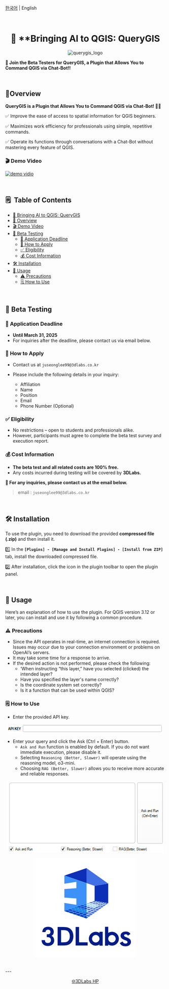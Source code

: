 
[한국어](README.md) | English

<br>


<h1 align="center">
 👋 **Bringing AI to QGIS: <b>QueryGIS</b>
</h1>


<p align="center">
    <img src="./asset/querygis_logo.png" alt="querygis_logo">
</p>



<aside>

**📢 Join the Beta Testers for QueryGIS, a Plugin that Allows You to Command QGIS via Chat-Bot‼️**

<br>

</aside>

## 💁Overview

**QueryGIS is a Plugin that Allows You to Command QGIS via Chat-Bot! 🤖**🙌

✅ Improve the ease of access to spatial information for QGIS beginners.

✅ Maximizes work efficiency for professionals using simple, repetitive commands.

✅ Operate its functions through conversations with a Chat-Bot without mastering every feature of QGIS.

### **🎬 Demo Video**

[![demo vidio](https://www.youtube.com/embed/x31T7725Njs/0.jpg)](https://www.youtube.com/embed/x31T7725Njs)


<br>


## 🗒️  **Table of Contents**

- [👋 Bringing AI to QGIS: QueryGIS](#-bringing-ai-to-qgis-querygis)
- [💁 Overview](#-overview)
- [🎬 Demo Video](#-demo-video)
- [📢 Beta Testing](#-beta-testing)
  - [📅 Application Deadline](#-application-deadline)
  - [📩 How to Apply](#-how-to-apply)
  - [✅ Eligibility](#-eligibility)
  - [💰 Cost Information](#-cost-information)
- [🛠️ Installation](#-installation)
- [🚀 Usage](#-usage)
  - [⚠️ Precautions](#-precautions)
  - [🗒️ How to Use](#-how-to-use)

<br>


## 📢 Beta Testing


### 📅 **Application Deadline**

- **Until March 31, 2025**
- For inquiries after the deadline, please contact us via email below.

### 📩 **How to Apply**

- Contact us at `juseonglee99@3dlabs.co.kr`
- Please include the following details in your inquiry:
    
    - Affiliation
    - Name
    - Position
    - Email 
    - Phone Number (Optional)


### ✅ **Eligibility**

- No restrictions – open to students and professionals alike.
- However, participants must agree to complete the beta test survey and execution report.

### 💰 **Cost Information**

- **The beta test and all related costs are 100% free.**
- Any costs incurred during testing will be covered by **3DLabs.**

**📢 For any inquiries, please contact us at the email below.**

> email : `juseonglee99@3dlabs.co.kr`
> 

<br>


## 🛠️ Installation


To use the plugin, you need to download the provided **compressed file (.zip)** and then install it.

1️⃣ In the **`[Plugins] - [Manage and Install Plugins] - [Install from ZIP]`** tab, install the downloaded compressed file.

2️⃣ After installation, click the icon in the plugin toolbar to open the plugin panel.

<br>


## 🚀 Usage


Here’s an explanation of how to use the plugin. For QGIS version 3.12 or later, you can install and use it by following a common procedure.

### ⚠️ Precautions

- Since the API operates in real-time, an internet connection is required. Issues may occur due to your connection environment or problems on OpenAI’s servers.
- It may take some time for a response to arrive.
- If the desired action is not performed, please check the following:
    - ‘When instructing “this layer,” have you selected (clicked) the intended layer?
    - Have you specified the layer's name correctly?
    - Is the coordinate system set correctly?
    - Is it a function that can be used within QGIS?

### 🗒️ How to Use

- Enter the provided API key.

<p align="center">
    <img src="./assets/UI_1.png" alt="UI_1">
</p>

- Enter your query and click the Ask (Ctrl + Enter) button.
    - `Ask and Run` function is enabled by default. If you do not want immediate execution, please disable it.
    - Selecting `Reasoning (Better, Slower)` will operate using the reasoning model, o3-mini.
    - Choosing `RAG (Better, Slower)` allows you to receive more accurate and reliable responses.


<p align="center">
    <img src="./assets/UI_2.png" alt="UI_2">
</p>

<p align="center">
    <img src="./assets/3dlabs_logo.png" alt="3dlabs_logo">
</p>

<br>
---

<p align="center">
    <a href="https://www.3dlabs.co.kr/kor/main/main.html">🌐3DLabs HP</a>
</p>
